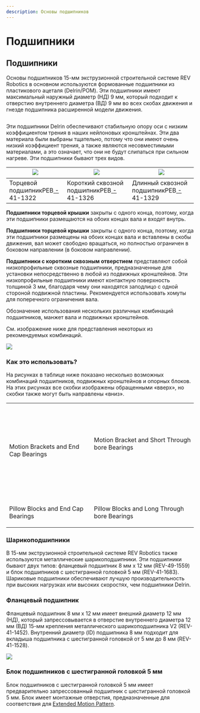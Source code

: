 ```yaml
---
description: Основы подшипников
---
```


# Подшипники

## Подшипники

Основы подшипников 15-мм экструзионной строительной системе REV Robotics в основном используются формованные подшипники из пластикового ацеталя (Delrin/POM). Эти подшипники имеют максимальный наружный диаметр (НД) 9 мм, который подходит к отверстию внутреннего диаметра (ВД) 9 мм во всех скобах движения и гнезде подшипника расширенной модели движения.

<figure><img src="https://2589213514-files.gitbook.io/~/files/v0/b/gitbook-legacy-files/o/assets%2F-M5yw0n8IneF5-9ybLjT%2F-Mkxkzj3VzHTqtybzWsQ%2F-Mkxmv2od9A657KZNo4a%2Fplastic%20bearing%20in%20a%20motion%20bracket.png?alt=media&#x26;token=213fee9a-7682-44ce-ae7f-914da4ecc1e0" alt=""><figcaption></figcaption></figure>

Эти подшипники Delrin обеспечивают стабильную опору оси с низким коэффициентом трения в наших нейлоновых кронштейнах. Эти два материала были выбраны тщательно, потому что они имеют очень низкий коэффициент трения, а также являются несовместимыми материалами, а это означает, что они не будут слипаться при сильном нагреве. Эти подшипники бывают трех видов.



| ​![](https://2589213514-files.gitbook.io/\~/files/v0/b/gitbook-legacy-files/o/assets%2F-M5yw0n8IneF5-9ybLjT%2F-MlCIFUwCJBl2HISGNZs%2F-MlCL949NGGb6ZaGIOUF%2Fend%20cap%20bearing%20REV-41-1322%20-%20screen%20shot.png?alt=media\&token=681fccb5-80eb-4219-a962-afa37e0cf610)​ | ​![](https://2589213514-files.gitbook.io/\~/files/v0/b/gitbook-legacy-files/o/assets%2F-M5yw0n8IneF5-9ybLjT%2F-MlCIFUwCJBl2HISGNZs%2F-MlCLCfizWXskf8U7XBZ%2FShort%20Through-bore%20Bearing%20REV-41-1326%20-%20screen%20shot.png?alt=media\&token=118c860d-6805-4aa0-9934-0d3388d942b2)​ | ​![](https://2589213514-files.gitbook.io/\~/files/v0/b/gitbook-legacy-files/o/assets%2F-M5yw0n8IneF5-9ybLjT%2F-MlCIFUwCJBl2HISGNZs%2F-MlCLGTvVNkC\_1HO6Cb-%2FLong%20Through-Bore%20Bearing%20REV-41-1329%20-%20screen%20shot.png?alt=media\&token=672485f3-38b4-4735-9ba1-2548f76e5607)​ |
| ----------------------------------------------------------------------------------------------------------------------------------------------------------------------------------------------------------------------------------------------------------------------------- | ---------------------------------------------------------------------------------------------------------------------------------------------------------------------------------------------------------------------------------------------------------------------------------------- | ---------------------------------------------------------------------------------------------------------------------------------------------------------------------------------------------------------------------------------------------------------------------------------------- |
| Торцевой подшипник​РЕВ[ - ](https://www.revrobotics.com/rev-41-1322/)41-1322                                                                                                                                                                                                  | Короткий сквозной подшипник​РЕВ[ - ](https://www.revrobotics.com/rev-41-1326/)41-1326                                                                                                                                                                                                    | Длинный сквозной подшипник​РЕВ[ - ](https://www.revrobotics.com/rev-41-1329/)41-1329                                                                                                                                                                                                     |

**Подшипники торцевой крышки** закрыты с одного конца, поэтому, когда эти подшипники размещаются на обоих концах вала и входят внутрь.

**Подшипники торцевой крышки** закрыты с одного конца, поэтому, когда эти подшипники размещены на обоих концах вала и вставлены в скобы движения, вал может свободно вращаться, но полностью ограничен в боковом направлении (в боковом направлении).

**Подшипники с коротким сквозным отверстием** представляют собой низкопрофильные сквозные подшипники, предназначенные для установки непосредственно в любой из подвижных кронштейнов. Эти низкопрофильные подшипники имеют контактную поверхность толщиной 3 мм, благодаря чему они находятся заподлицо с одной стороной подвижной пластины. Рекомендуется использовать хомуты для поперечного ограничения вала.

Обозначение использования нескольких различных комбинаций подшипников, манжет вала и подвижных кронштейнов.

&#x20;См. изображение ниже для представления некоторых из рекомендуемых комбинаций.

![](https://2589213514-files.gitbook.io/\~/files/v0/b/gitbook-legacy-files/o/assets%2F-M5yw0n8IneF5-9ybLjT%2F-MlCLQgDzCiBpglVv2vu%2F-MlCLkL1xnXwOPVwocfK%2Fbearing%20assembly%20recommendations.png?alt=media\&token=88829970-5afa-4da6-ae43-bf60c7471714)

### Как  это использовать?

На рисунках в таблице ниже показано несколько возможных комбинаций подшипников, подвижных кронштейнов и опорных блоков. На этих рисунках все скобки изображены обращенными «вверх», но скобки также могут быть направлены «вниз».

|                                                                                                                                                                                                                                                                                                                                                    |                                                                                                                                                                                                                                                                                                                                                        |
| -------------------------------------------------------------------------------------------------------------------------------------------------------------------------------------------------------------------------------------------------------------------------------------------------------------------------------------------------- | ------------------------------------------------------------------------------------------------------------------------------------------------------------------------------------------------------------------------------------------------------------------------------------------------------------------------------------------------------ |
| <p>​</p><p><img src="https://2589213514-files.gitbook.io/~/files/v0/b/gitbook-x-prod.appspot.com/o/spaces%2FH9K1InCLC1ZxIkdPJt31%2Fuploads%2FulmXbl9D67ww1HWGOY5u%2Fmotionbracket-endcapbearing.png?alt=media&#x26;token=c50b8d52-f304-47a3-80c2-8fc7043a5cf4" alt="" data-size="original"></p><p>​</p><p>Motion Brackets and End Cap Bearings</p> | <p>​</p><p><img src="https://2589213514-files.gitbook.io/~/files/v0/b/gitbook-x-prod.appspot.com/o/spaces%2FH9K1InCLC1ZxIkdPJt31%2Fuploads%2Fc3o2owZ4gmTGf2QwpyPg%2FShortBearingWithMotionBracket.png?alt=media&#x26;token=5085fae8-7c3c-47ea-8e46-4d1f14d6fab6" alt="" data-size="original"></p><p>Motion Bracket and Short Through bore Bearings</p> |
| <p>​</p><p><img src="https://2589213514-files.gitbook.io/~/files/v0/b/gitbook-x-prod.appspot.com/o/spaces%2FH9K1InCLC1ZxIkdPJt31%2Fuploads%2FxY8tAIBm4oUgXgeD0lyt%2FPillowBlockWithEndCap.png?alt=media&#x26;token=c4f4dfcf-1c33-4da1-a665-668f2983545c" alt="" data-size="original"></p><p>​</p><p>Pillow Blocks and End Cap Bearings</p>         | <p>​</p><p><img src="https://2589213514-files.gitbook.io/~/files/v0/b/gitbook-x-prod.appspot.com/o/spaces%2FH9K1InCLC1ZxIkdPJt31%2Fuploads%2FQjoClXhG5Hgji0uk96nx%2Fpillowblocklongtbb.svg?alt=media&#x26;token=8f400283-5ac5-407d-8c6c-aab70c0b2171" alt="" data-size="original"></p><p>​</p><p>Pillow Blocks and Long Through bore Bearings</p>      |

### **Шарикоподшипники**

В 15-мм экструзионной строительной системе REV Robotics также используются металлические шарикоподшипники. Эти подшипники бывают двух типов: фланцевый подшипник 8 мм x 12 мм (REV-49-1559) и блок подшипников с шестигранной головкой 5 мм (REV-41-1683). Шариковые подшипники обеспечивают лучшую производительность при высоких нагрузках или высоких скоростях, чем подшипники Delrin.

### Фланцевый подшипник

Фланцевый подшипник 8 мм x 12 мм имеет внешний диаметр 12 мм (НД), который запрессовывается в отверстие внутреннего диаметра 12 мм (ВД) 15-мм крепления металлического шарикоподшипника V2 (REV-41-1452). Внутренний диаметр (ID) подшипника 8 мм подходит для вкладыша подшипника с шестигранной головкой от 5 мм до 8 мм (REV-41-1528).

![](https://2589213514-files.gitbook.io/\~/files/v0/b/gitbook-legacy-files/o/assets%2F-M5yw0n8IneF5-9ybLjT%2F-MD0Qhe4npLHL\_5R9qzY%2F-MD0cnfOBDBcvf2MRbRO%2FREV-41-1452%20Assembly\_Exploded\_Gitbook.svg?alt=media\&token=4a45bd66-9fa5-4b28-a881-1e89818b6f9a)

### **Блок подшипников с шестигранной головкой 5 мм**

Блок подшипников с шестигранной головкой 5 мм имеет предварительно запрессованный подшипник с шестигранной головкой 5 мм. Блок имеет монтажные отверстия, предназначенные для соответствия для [Extended Motion Pattern](https://docs.revrobotics.com/duo-build/building-materials/structure#extended-motion-pattern).
